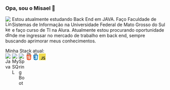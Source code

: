 ### Opa, sou o Misael 👻
<a href="https://www.linkedin.com/in/misael-mateus-oliveira-dos-santos-9217b1163/" rel="nofollow">
  <img src="https://raw.githubusercontent.com/brunobertolini/brunobertolini/master/assets/linkedin.svg" width="21px" alt=" LinkedIn" align="left" style="max-width: 100%;">
</a>

Estou atualmente estudando Back End em JAVA.
Faço Faculdade de Sistemas de Informação na Universidade Federal de Mato Grosso do Sul
e faço curso de TI na Alura. Atualmente estou procurando oportunidade de me ingressar
no mercado de trabalho em back end, sempre buscando aprimorar meus conhecimentos.

Minha Stack atual:
<br>
<a href="https://www.linkedin.com/in/misael-mateus-oliveira-dos-santos-9217b1163/" rel="nofollow">
  <img src="https://raw.githubusercontent.com/gabizinha12/gabizinha12/master/assets/java.png" width="21px" alt=" Java" align="left" style="max-width: 100%;">
</a>
<a href="https://www.linkedin.com/in/misael-mateus-oliveira-dos-santos-9217b1163/" rel="nofollow">
  <img src="https://cdn-bdkok.nitrocdn.com/zASfOZhMHRaGYpKaSOphFIhUcxxDXZOx/assets/static/optimized/rev-ae4e470/wp-content/uploads/2021/08/com031.jpg" width="21px" alt=" MySQL" align="left" style="max-width: 100%;">
</a>
<a href="https://www.linkedin.com/in/misael-mateus/" rel="nofollow">
  <img src="https://devkico.itexto.com.br/wp-content/uploads/2014/08/spring-boot-project-logo.png" width="21px" alt=" Spring Boot" align="left" style="max-width: 100%;">
</a>
<a href="https://www.linkedin.com/in/misael-mateus-oliveira-dos-santos-9217b1163/" rel="nofollow">
  <img src="https://raw.githubusercontent.com/github/explore/80688e429a7d4ef2fca1e82350fe8e3517d3494d/topics/html/html.png" width="21px" alt=" HTML5" align="left" style="max-width: 100%;">
  <a href="https://www.linkedin.com/in/misael-mateus-oliveira-dos-santos-9217b1163/" rel="nofollow">
  <img src="https://raw.githubusercontent.com/github/explore/80688e429a7d4ef2fca1e82350fe8e3517d3494d/topics/css/css.png" width="21px" alt=" HTML5" align="left" style="max-width: 100%;">
    <a href="https://www.linkedin.com/in/misael-mateus-oliveira-dos-santos-9217b1163/" rel="nofollow">
  <img src="https://raw.githubusercontent.com/github/explore/80688e429a7d4ef2fca1e82350fe8e3517d3494d/topics/javascript/javascript.png" width="21px" alt=" HTML5" align="left" style="max-width: 100%;">
</a>
